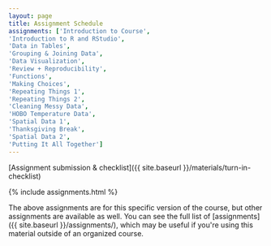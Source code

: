 ```yaml
---
layout: page
title: Assignment Schedule
assignments: ['Introduction to Course',
'Introduction to R and RStudio',
'Data in Tables',
'Grouping & Joining Data',
'Data Visualization',
'Review + Reproducibility',
'Functions',
'Making Choices',
'Repeating Things 1',
'Repeating Things 2',
'Cleaning Messy Data',
'HOBO Temperature Data', 
'Spatial Data 1',
'Thanksgiving Break',
'Spatial Data 2',
'Putting It All Together']
---
```


[Assignment submission & checklist]({{ site.baseurl }}/materials/turn-in-checklist)

{% include assignments.html %}

The above assignments are for this specific version of the course, but other
assignments are available as well. You can see the full list of
[assignments]({{ site.baseurl }}/assignments/), which may be useful if you're using this material
outside of an organized course.

<!-- Schedule Management
- Update the `assignments:` list with `title:` from `assignments/` files. 
- Add 'Template' to `assignments:` to view the course template from `docs/`. 
- The remaining content should be left AS IS.
-->
